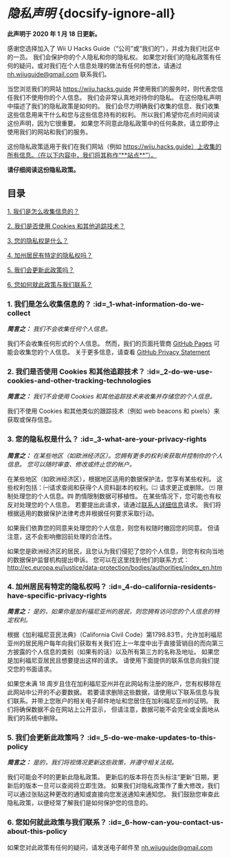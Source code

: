 # *隐私声明* {docsify-ignore-all}

**此声明于 2020 年 1 月 18 日更新。**


感谢您选择加入了 Wii U Hacks Guide（“公司”或“我们的”），并成为我们社区中的一员。 我们会保护你的个人隐私和你的隐私权。 如果您对我们的隐私政策有任何的疑问，或对我们在个人信息处理的做法有任何的想法，请通过 nh.wiiuguide@gmail.com 联系我们。

当您浏览我们的网站 https://wiiu.hacks.guide 并使用我们的服务时，则代表您信任我们不使用你的个人信息。 我们会非常认真地对待你的隐私。 在这份隐私声明中描述了我们的隐私政策是如何的。 我们会尽力明确我们收集的信息、我们收集这些信息用来干什么和您与这些信息持有的权利。 所以我们希望你花点时间阅读这份声明，因为它很重要。 如果您不同意此隐私政策中的任何条款，请立即停止使用我们的网站和我们的服务。

这份隐私政策适用于我们在我们网站（例如 https://wiiu.hacks.guide）上收集的所有信息。（在以下内容中，我们将其称作“**站点**”）。

**请仔细阅读这份隐私政策。**


## 目录

[1. 我们是怎么收集信息的？](privacy-policy?id=_1-what-information-do-we-collect)

[2. 我们是否使用 Cookies 和其他追踪技术？](privacy-policy?id=_2-do-we-use-cookies-and-other-tracking-technologies)

[3. 您的隐私权是什么？](privacy-policy?id=_3-what-are-your-privacy-rights)

[4. 加州居民有特定的隐私权吗？](privacy-policy?id=_4-do-california-residents-have-specific-privacy-rights)

[5. 我们会更新此政策吗？](privacy-policy?id=_5-do-we-make-updates-to-this-policy)

[6. 您如何就此政策与我们联系？](privacy-policy?id=_6-how-can-you-contact-us-about-this-policy)



### 1. 我们是怎么收集信息的？ :id=_1-what-information-do-we-collect

***简言之：*** *我们不会收集任何个人信息。*

我们不会收集任何形式的个人信息。 然而，我们的页面托管商 [GitHub Pages](https://pages.github.com/) 可能会收集您的个人信息。 关于更多信息，请查看 [GitHub Privacy Statement](https://help.github.com/en/github/site-policy/github-privacy-statement)


### 2. 我们是否使用 Cookies 和其他追踪技术？ :id=_2-do-we-use-cookies-and-other-tracking-technologies
***简言之：*** *我们不会使用 Cookies 和其他追踪技术来收集并存储您的个人信息。*

我们不使用 Cookies 和其他类似的跟踪技术（例如 web beacons 和 pixels）来获取或保存信息。


### 3. 您的隐私权是什么？ :id=_3-what-are-your-privacy-rights

***简言之：*** *在某些地区（如欧洲经济区）。您拥有更多的权利来获取并控制你的个人信息。 您可以随时审查、修改或终止您的帐户。*

在某些地区（如欧洲经济区），根据地区适用的数据保护法，您享有某些权利。 这些权利包括：㈠请求查阅和获得个人资料副本的权利。㈡ 请求更正或删除。 ㈢ 限制处理您的个人信息。㈣ 酌情限制数据可移植性。 在某些情况下，您可能也有权反对处理您的个人信息。 若要提出此请求，请通过[联系人详细信息](privacy-policy?id=_6-how-can-you-contact-us-about-this-policy)请求。 我们将根据适用的数据保护法律考虑并根据任何要求采取行动。

如果我们依靠您的同意来处理您的个人信息，则您有权随时撤回您的同意。 但请注意，这不会影响撤回前处理的合法性。

如果您是欧洲经济区的居民，且您认为我们侵犯了您的个人信息，则您有权向当地的数据保护监督机构提出申诉。 您可以在这里找到他们的联系方式：http://ec.europa.eu/justice/data-protection/bodies/authorities/index_en.htm


### 4. 加州居民有特定的隐私权吗？ :id=_4-do-california-residents-have-specific-privacy-rights

***简言之：*** *是的，如果你是加利福尼亚州的居民，则您拥有访问您的个人信息的特定权利。*

根据《加利福尼亚民法典》（California Civil Code）第1798.83节，允许加利福尼亚州的居民用户每年向我们获取有关我们在上一年度中出于直接营销目的而向第三方披露的个人信息的类别（如果有的话）以及所有第三方的名称及地址。 如果您是加利福尼亚居民且想要提出这样的请求。 请使用下面提供的联系信息向我们提交您的书面请求。

如果您未满 18 周岁且住在加利福尼亚州并在此网站有注册的账户，您有权移除在此网站中公开的不必要数据。 若要请求删除这些数据，请使用以下联系信息与我们联系。并带上您账户的相关电子邮件地址和您居住在加利福尼亚州的证明。 我们将确保数据不会在网站上公开显示， 但请注意，数据可能不会完全或全面地从我们的系统中删除。


### 5. 我们会更新此政策吗？ :id=_5-do-we-make-updates-to-this-policy

***简言之：*** *是的，我们将视情况更新这些政策，并遵守相关法规。*

我们可能会不时的更新此隐私政策。 更新后的版本将在页头标注“更新”日期，更新后的版本一旦可以查阅将立即生效。 如果我们对隐私政策作了重大修改，我们可以通过张贴这种更改的通知或直接向您发送通知来通知您。 我们鼓励您审查此隐私政策，以便经常了解我们是如何保护您的信息的。


### 6. 您如何就此政策与我们联系？ :id=_6-how-can-you-contact-us-about-this-policy

如果您对此政策有任何的疑问，请发送电子邮件至 nh.wiiuguide@gmail.com